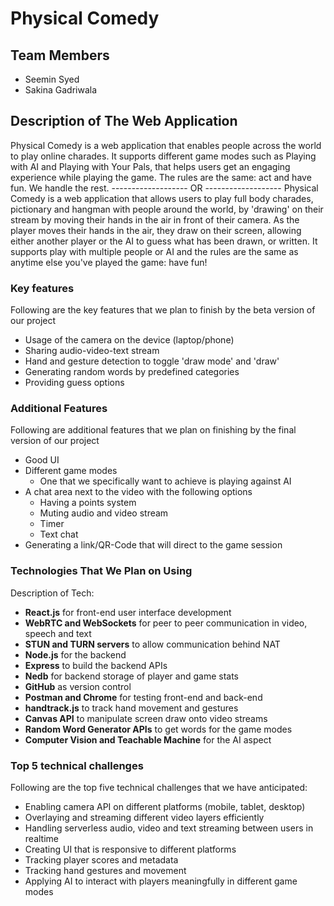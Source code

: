
# Physical Comedy

## Team Members
- Seemin Syed
- Sakina Gadriwala

## Description of The Web Application
Physical Comedy is a web application that enables people across the world to play online charades. It supports different game modes such as Playing with AI and Playing with Your Pals, that helps users get an engaging experience while playing the game. The rules are the same: act and have fun. We handle the rest. 
 ------------------- OR -------------------
Physical Comedy is a web application that allows users to play full body charades, pictionary and hangman with people around the world, by 'drawing' on their stream by moving their hands in the air in front of their camera. As the player moves their hands in the air, they draw on their screen, allowing either another player or the AI to guess what has been drawn, or written. It supports play with multiple people or AI and the rules are the same as anytime else you've played the game: have fun!

### Key features
Following are the key features that we plan to finish by the beta version of our project
- Usage of the camera on the device (laptop/phone)
- Sharing audio-video-text stream
- Hand and gesture detection to toggle 'draw mode' and 'draw'
- Generating random words by predefined categories
- Providing guess options

### Additional Features
Following are additional features that we plan on finishing by the final version of our project
- Good UI
- Different game modes
    * One that we specifically want to achieve is playing against AI
- A chat area next to the video with the following options
    * Having a points system
    * Muting audio and video stream
    * Timer
    * Text chat
- Generating a link/QR-Code that will direct to the game session

### Technologies That We Plan on Using
Description of Tech:
- **React.js** for front-end user interface development
- **WebRTC and WebSockets** for peer to peer communication in video, speech and text
- **STUN and TURN servers** to allow communication behind NAT
- **Node.js** for the backend
- **Express** to build the backend APIs
- **Nedb** for backend storage of player and game stats
- **GitHub** as version control
- **Postman and Chrome** for testing front-end and back-end
- **handtrack.js** to track hand movement and gestures
- **Canvas API** to manipulate screen draw onto video streams
- **Random Word Generator APIs** to get words for the game modes 
- **Computer Vision and Teachable Machine** for the AI aspect

### Top 5 technical challenges
Following are the top five technical challenges that we have anticipated:
- Enabling camera API on different platforms (mobile, tablet, desktop)
- Overlaying and streaming different video layers efficiently
- Handling serverless audio, video and text streaming between users in realtime
- Creating UI that is responsive to different platforms
- Tracking player scores and metadata
- Tracking hand gestures and movement
- Applying AI to interact with players meaningfully in different game modes